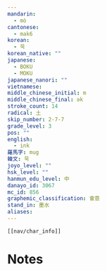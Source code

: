 ```yaml
---
mandarin:
  - mò
cantonese:
  - mak6
korean:
  - 묵
korean_native: ""
japanese:
  - BOKU
  - MOKU
japanese_nanori: ""
vietnamese:
middle_chinese_initial: m
middle_chinese_final: ək
stroke_count: 14
radical: 土
skip_number: 2-7-7
grade_level: 3
pos: ""
english:
  - ink
羅馬字: mug
韓文: 묵
joyo_level: ""
hsk_level: ""
hanmun_edu_level: 中
danayo_id: 3067
mc_id: 856
graphemic_classification: 會意
stand_in: 墨水
aliases:
---
```

```meta-bind-embed
[[nav/char_info]]
```

# Notes
